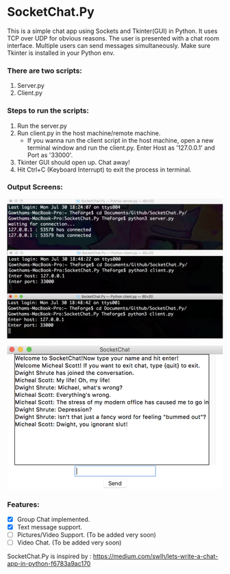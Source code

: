 # SocketChat.Py
This is a simple chat app using Sockets and Tkinter(GUI) in Python. It uses TCP over UDP for obvious reasons.
The user is presented with a chat room interface. Multiple users can send messages simultaneously.
Make sure Tkinter is installed in your Python env.

### There are two scripts:
1) Server.py
2) Client.py

### Steps to run the scripts:
1) Run the server.py
2) Run client.py in the host machine/remote machine.
   * If you wanna run the client script in the host machine, open a new terminal window and run the client.py. Enter Host as '127.0.0.1' and Port as '33000'.
3) Tkinter GUI should open up. Chat away!
4) Hit Ctrl+C (Keyboard Interrupt) to exit the process in terminal.
 
 ### Output Screens:

![Screen1](Screenshots/Screen%201.png)

![Screen2](Screenshots/Screen%202.png)
 
 ### Features:
 - [x] Group Chat implemented.
 - [x] Text message support.
 - [ ] Pictures/Video Support. (To be added very soon)
 - [ ] Video Chat. (To be added very soon)
 
 SocketChat.Py is inspired by : https://medium.com/swlh/lets-write-a-chat-app-in-python-f6783a9ac170
